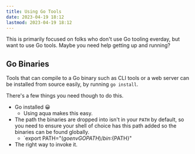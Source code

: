 ```yaml
---
title: Using Go Tools
date: 2023-04-19 18:12
lastmod: 2023-04-19 18:12
---
```


This is primarily focused on folks who don't use Go tooling everday, but want to use Go tools.
Maybe you need help getting up and running?

## Go Binaries

Tools that can compile to a Go binary such as CLI tools or a web server can be installed from source easily, by running `go install`.

There's a few things you need though to do this.

- Go installed 😀
  - Using aqua makes this easy.
- The path the binaries are dropped into isn't in your `PATH` by default, so you need to ensure your shell of choice has this path added so the binaries can be found globally.
  - `export PATH="$(go env GOPATH)/bin:${PATH}"
- The right way to invoke it.